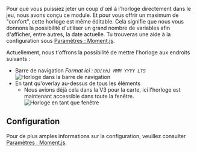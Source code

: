 Pour que vous puissiez jeter un coup d'œil à l'horloge directement dans le jeu, nous avons conçu ce module.
Et pour vous offrir un maximum de "confort", cette horloge est même éditable.
Cela signifie que nous vous donnons la possibilité d'utiliser un grand nombre de variables afin d'afficher, entre autres, la date actuelle.
Tu trouveras une aide à la configuration sous [Paramètres : Moment.js](settings.md#moment-js).

Actuellement, nous t'offrons la possibilité de mettre l'horloge aux endroits suivants :
* Barre de navigation *Format ici : `DD[th] MMM YYYY LTS`* ![Horloge dans la barre de navigation](./navbar.png)
* En tant qu'overlay au-dessus de tous les éléments
    * Nous avions déjà cela dans la V3 pour la carte, ici l'horloge est maintenant accessible dans toute la fenêtre. ![Horloge en tant que fenêtre](./chatOverlay.png)

## Configuration

Pour de plus amples informations sur la configuration, veuillez consulter [Paramètres : Moment.js](settings.md#moment-js).